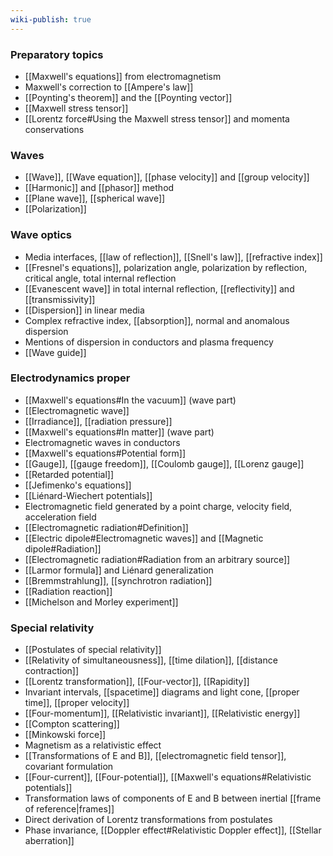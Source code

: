 ```yaml
---
wiki-publish: true
---
```

### Preparatory topics
- [[Maxwell's equations]] from electromagnetism
- Maxwell's correction to [[Ampere's law]]
- [[Poynting's theorem]] and the [[Poynting vector]]
- [[Maxwell stress tensor]]
- [[Lorentz force#Using the Maxwell stress tensor]] and momenta conservations
### Waves
- [[Wave]], [[Wave equation]], [[phase velocity]] and [[group velocity]]
- [[Harmonic]] and [[phasor]] method
- [[Plane wave]], [[spherical wave]]
- [[Polarization]]
### Wave optics
- Media interfaces, [[law of reflection]], [[Snell's law]], [[refractive index]]
- [[Fresnel's equations]], polarization angle, polarization by reflection, critical angle, total internal reflection
- [[Evanescent wave]] in total internal reflection, [[reflectivity]] and [[transmissivity]]
- [[Dispersion]] in linear media
- Complex refractive index, [[absorption]], normal and anomalous dispersion
- Mentions of dispersion in conductors and plasma frequency
- [[Wave guide]]
### Electrodynamics proper
- [[Maxwell's equations#In the vacuum]] (wave part)
- [[Electromagnetic wave]]
- [[Irradiance]], [[radiation pressure]]
- [[Maxwell's equations#In matter]] (wave part)
- Electromagnetic waves in conductors
- [[Maxwell's equations#Potential form]]
- [[Gauge]], [[gauge freedom]], [[Coulomb gauge]], [[Lorenz gauge]]
- [[Retarded potential]]
- [[Jefimenko's equations]]
- [[Liénard-Wiechert potentials]]
- Electromagnetic field generated by a point charge, velocity field, acceleration field
- [[Electromagnetic radiation#Definition]]
- [[Electric dipole#Electromagnetic waves]] and [[Magnetic dipole#Radiation]]
- [[Electromagnetic radiation#Radiation from an arbitrary source]]
- [[Larmor formula]] and Liénard generalization
- [[Bremmstrahlung]], [[synchrotron radiation]]
- [[Radiation reaction]]
- [[Michelson and Morley experiment]]
### Special relativity
- [[Postulates of special relativity]]
- [[Relativity of simultaneousness]], [[time dilation]], [[distance contraction]]
- [[Lorentz transformation]], [[Four-vector]], [[Rapidity]]
- Invariant intervals, [[spacetime]] diagrams and light cone, [[proper time]], [[proper velocity]]
- [[Four-momentum]], [[Relativistic invariant]], [[Relativistic energy]]
- [[Compton scattering]]
- [[Minkowski force]]
- Magnetism as a relativistic effect
- [[Transformations of E and B]], [[electromagnetic field tensor]], covariant formulation
- [[Four-current]], [[Four-potential]], [[Maxwell's equations#Relativistic potentials]]
- Transformation laws of components of E and B between inertial [[frame of reference|frames]]
- Direct derivation of Lorentz transformations from postulates
- Phase invariance, [[Doppler effect#Relativistic Doppler effect]], [[Stellar aberration]]

